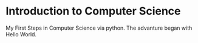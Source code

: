 # Introduction to Computer Science
My First Steps in Computer Science via python.
The advanture began with Hello World.
